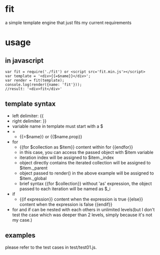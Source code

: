 # fit
a simple template engine that just fits my current requirements

# usage
## in javascript
```
var fit = require('./fit') or <script src='fit.min.js'></script>
var template = '<div>{{=$name}}</div>';
var render = fit(template);
console.log(render({name: 'fit'}));
//result: '<div>fit</div>'
```

## template syntax
* left delimiter: {{
* right delimiter: }}
* variable name in template must start with a $
* =
  * {{=$name}} or {{$name.prop}}
* for
  * {{for $collection as $item}} content within for {{endfor}}
  * in this case, you can access the passed object with $item variable
  * iteration index will be assigned to $item._index
  * object directly contains the iterated collection will be assigned to $item._parent
  * object passed to render() in the above example will be assigned to $item._global
  * brief syntax {{for $collection}} without 'as' expression, the object passed to each iteration will be named as $_i
* if
  * {{if expression}} content when the expression is true {{else}} content when the expression is false {{endif}}
* for and if can be nested with each others in unlimited levels(but I don't test the case which was deeper than 2 levels, simply because it's not my case.)
  
## examples
please refer to the test cases in test/test01.js.
